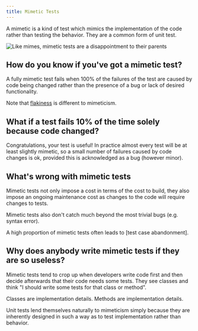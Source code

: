 ```yaml
---
title: Mimetic Tests
---
```


A mimetic is a kind of test which mimics the implementation of
the code rather than testing the behavior. They are a common
form of unit test.

![Like mimes, mimetic tests are a disappointment to their parents](https://upload.wikimedia.org/wikipedia/commons/a/a1/Nithor_Mime_Artist.jpg)

## How do you know if you've got a mimetic test?

A fully mimetic test fails when 100% of the failures
of the test are caused by code being changed
rather than the presence of a bug or lack of
desired functionality.

Note that [flakiness](flaky-tests) is different to mimeticism.

## What if a test fails 10% of the time solely because code changed?

Congratulations, your test is useful! In practice almost every
test will be at least slightly mimetic, so a small number of
failures caused by code changes is ok, provided this is
acknowledged as a bug (however minor).

## What's wrong with mimetic tests

Mimetic tests not only impose a cost in terms of the cost to
build, they also impose an ongoing maintenance cost as
changes to the code will require changes to tests.

Mimetic tests also don't catch much beyond the most trivial
bugs (e.g. syntax error).

A high proportion of mimetic tests often leads to 
[test case abandonment].

## Why does anybody write mimetic tests if they are so useless?

Mimetic tests tend to crop up when developers write code first and then
decide afterwards that their code needs some tests. They see classes
and think "I should write some tests for that class or method".

Classes are implementation details. Methods are implementation
details. 

Unit tests lend themselves naturally to mimeticism simply
because they are inherently designed in such a way as to test
implementation rather than behavior.
